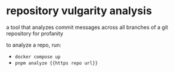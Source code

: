 # repository vulgarity analysis

a tool that analyzes commit messages across all branches of a git repository for profanity

to analyze a repo, run:

- `docker compose up`
- `pnpm analyze {{https repo url}}`
